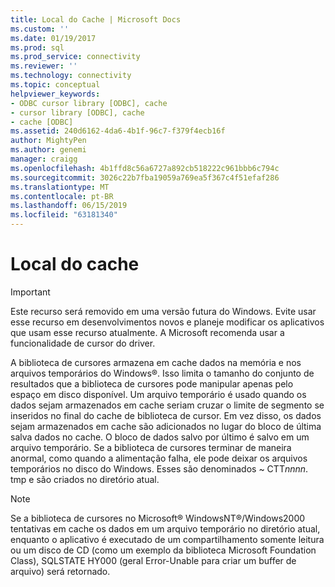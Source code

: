 ```yaml
---
title: Local do Cache | Microsoft Docs
ms.custom: ''
ms.date: 01/19/2017
ms.prod: sql
ms.prod_service: connectivity
ms.reviewer: ''
ms.technology: connectivity
ms.topic: conceptual
helpviewer_keywords:
- ODBC cursor library [ODBC], cache
- cursor library [ODBC], cache
- cache [ODBC]
ms.assetid: 240d6162-4da6-4b1f-96c7-f379f4ecb16f
author: MightyPen
ms.author: genemi
manager: craigg
ms.openlocfilehash: 4b1ffd8c56a6727a892cb518222c961bbb6c794c
ms.sourcegitcommit: 3026c22b7fba19059a769ea5f367c4f51efaf286
ms.translationtype: MT
ms.contentlocale: pt-BR
ms.lasthandoff: 06/15/2019
ms.locfileid: "63181340"
---
```

# <a name="location-of-cache"></a>Local do cache
> [!IMPORTANT]  
>  Este recurso será removido em uma versão futura do Windows. Evite usar esse recurso em desenvolvimentos novos e planeje modificar os aplicativos que usam esse recurso atualmente. A Microsoft recomenda usar a funcionalidade de cursor do driver.  
  
 A biblioteca de cursores armazena em cache dados na memória e nos arquivos temporários do Windows®. Isso limita o tamanho do conjunto de resultados que a biblioteca de cursores pode manipular apenas pelo espaço em disco disponível. Um arquivo temporário é usado quando os dados sejam armazenados em cache seriam cruzar o limite de segmento se inseridos no final do cache de biblioteca de cursor. Em vez disso, os dados sejam armazenados em cache são adicionados no lugar do bloco de última salva dados no cache. O bloco de dados salvo por último é salvo em um arquivo temporário. Se a biblioteca de cursores terminar de maneira anormal, como quando a alimentação falha, ele pode deixar os arquivos temporários no disco do Windows. Esses são denominados ~ CTT*nnnn*. tmp e são criados no diretório atual.  
  
> [!NOTE]  
>  Se a biblioteca de cursores no Microsoft® WindowsNT®/Windows2000 tentativas em cache os dados em um arquivo temporário no diretório atual, enquanto o aplicativo é executado de um compartilhamento somente leitura ou um disco de CD (como um exemplo da biblioteca Microsoft Foundation Class), SQLSTATE HY000 (geral Error-Unable para criar um buffer de arquivo) será retornado.
